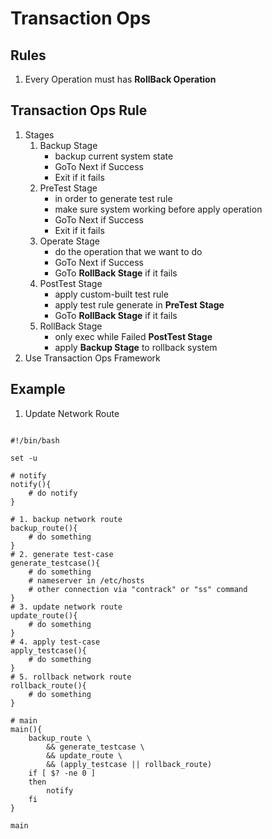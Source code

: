 # Transaction Ops

## Rules
1. Every Operation must has **RollBack Operation**

## Transaction Ops Rule
1. Stages
    1. Backup Stage
        * backup current system state
        * GoTo Next if Success
        * Exit if it fails
    2. PreTest Stage
        * in order to generate test rule
        * make sure system working before apply operation
        * GoTo Next if Success
        * Exit if it fails
    3. Operate Stage
        * do the operation that we want to do
        * GoTo Next if Success
        * GoTo **RollBack Stage** if it fails
    4. PostTest Stage
        * apply custom-built test rule
        * apply test rule generate in **PreTest Stage**
        * GoTo **RollBack Stage** if it fails
    5. RollBack Stage
        * only exec while Failed **PostTest Stage**
        * apply **Backup Stage** to rollback system
2. Use Transaction Ops Framework

## Example
1. Update Network Route

```

#!/bin/bash

set -u

# notify
notify(){
    # do notify
}

# 1. backup network route
backup_route(){
    # do something
}
# 2. generate test-case
generate_testcase(){
    # do something
    # nameserver in /etc/hosts
    # other connection via "contrack" or "ss" command
}
# 3. update network route
update_route(){
    # do something
}
# 4. apply test-case
apply_testcase(){
    # do something
}
# 5. rollback network route
rollback_route(){
    # do something
}

# main
main(){
    backup_route \
        && generate_testcase \
        && update_route \
        && (apply_testcase || rollback_route)
    if [ $? -ne 0 ]
    then
        notify
    fi
}

main

```

